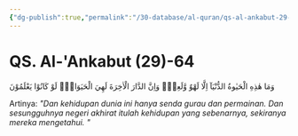 ```yaml
---
{"dg-publish":true,"permalink":"/30-database/al-quran/qs-al-ankabut-29-64/"}
---
```



# QS. Al-'Ankabut (29)-64
وَمَا هٰذِهِ الْحَيٰوةُ الدُّنْيَآ اِلَّا لَهْوٌ وَّلَعِبٌۗ وَاِنَّ الدَّارَ الْاٰخِرَةَ لَهِيَ الْحَيَوَانُۘ لَوْ كَانُوْا يَعْلَمُوْنَ

Artinya: *"Dan kehidupan dunia ini hanya senda gurau dan permainan. Dan sesungguhnya negeri akhirat itulah kehidupan yang sebenarnya, sekiranya mereka mengetahui. "*
